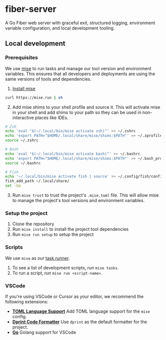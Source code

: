 # fiber-server

A Go Fiber web server with graceful exit, structured logging, environment variable configuration, and local development tooling.

## Local development

### Prerequisites

We use [mise](https://mise.jdx.dev/about.html) to run tasks and manage our tool version and environment variables.
This ensures that all developers and deployments are using the same versions of tools and dependencies.

1. [Install mise](https://mise.jdx.dev/getting-started.html)

```sh
curl https://mise.run | sh
```

2. Add mise shims to your shell profile and source it. This will activate mise in your shell
and add shims to your path so they can be used in non-interactive places like IDEs.

```sh
# Zsh
echo 'eval "$(~/.local/bin/mise activate zsh)"' >> ~/.zshrc
echo 'export PATH="$HOME/.local/share/mise/shims:$PATH"' >> ~/.zprofile
source ~/.zshrc

# Bash 
echo 'eval "$(~/.local/bin/mise activate bash)"' >> ~/.bashrc
echo 'export PATH="$HOME/.local/share/mise/shims:$PATH"' >> ~/.bash_profile
source ~/.bashrc

# Fish
echo '~/.local/bin/mise activate fish | source' >> ~/.config/fish/config.fish
fish_add_path ~/.local/share/
set -Ua
```

3. Run `mise trust` to trust the project's `.mise.toml` file. This will allow mise to manage the project's tool versions and environment variables.

### Setup the project

1. Clone the repository
1. Run `mise install` to install the project tool dependencies
1. Run `mise run setup` to setup the project

### Scripts

We use `mise` as our [task runner](https://mise.jdx.dev/tasks/running-tasks.html).

1. To see a list of development scripts, run `mise tasks`.
1. To run a script, run `mise run <script-name>`.

### VSCode

If you're using VSCode or Cursor as your editor, we recommend the following extensions:

- [**TOML Language Support**](https://marketplace.visualstudio.com/items?itemName=be5invis.toml) Add TOML language support for the `mise` config.
- [**Dprint Code Formatter**](https://marketplace.visualstudio.com/items?itemName=dprint.dprint) Use `dprint` as the default formatter for the project.
- [**Go**](https://marketplace.visualstudio.com/items?itemName=golang.go) Golang support for VSCode
